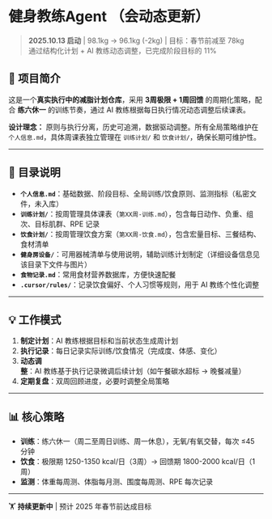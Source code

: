 # 健身教练Agent （会动态更新）

> **2025.10.13 启动** | 98.1kg → 96.1kg (-2kg) | 目标：春节前减至 78kg  
> 通过结构化计划 + AI 教练动态调整，已完成阶段目标的 11%

## 🎯 项目简介

这是一个**真实执行中的减脂计划仓库**，采用 **3周极限 + 1周回馈** 的周期化策略，配合 **练六休一** 的训练节奏，通过 AI 教练根据每日执行情况动态调整后续课表。

**设计理念：** 原则与执行分离，历史可追溯，数据驱动调整。所有全局策略维护在 `个人信息.md`，具体周课表独立管理在 `训练计划/` 和 `饮食计划/`，确保长期可维护性。

---

## 📂 目录说明

- **`个人信息.md`**：基础数据、阶段目标、全局训练/饮食原则、监测指标（私密文件，未入库）
- **`训练计划/`**：按周管理具体课表（`第XX周-训练.md`），包含每日动作、负重、组次、目标肌群、RPE 记录
- **`饮食计划/`**：按周管理饮食方案（`第XX周-饮食.md`），包含宏量目标、三餐结构、食材清单
- **`健身房设备/`**：可用器械清单与使用说明，辅助训练计划制定（详细设备信息见该目录下文件与图片）
- **`食物记录.md`**：常用食材营养数据库，方便快速配餐
- **`.cursor/rules/`**：记录饮食偏好、个人习惯等规则，用于 AI 教练个性化调整

---

## 💡 工作模式

1. **制定计划**：AI 教练根据目标和当前状态生成周计划
2. **执行记录**：每日记录实际训练/饮食情况（完成度、体感、变化）
3. **动态调整**：AI 教练基于执行记录微调后续计划（如午餐碳水超标 → 晚餐减量）
4. **定期复盘**：双周回顾进度，必要时调整全局策略

---

## 📊 核心策略

- **训练**：练六休一（周二至周日训练、周一休息），无氧/有氧交替，每次 ≤45 分钟
- **饮食**：极限期 1250-1350 kcal/日（3周）→ 回馈期 1800-2000 kcal/日（1周）
- **监测**：体重每周测、体脂每月测、围度每周测、RPE 每次记录


---

🏋️ **持续更新中** | 预计 2025 年春节前达成目标

